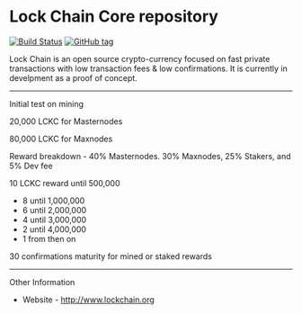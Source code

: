 Lock Chain Core repository
=====================================

[![Build Status](https://travis-ci.org/faetos/lockchain.png)](https://travis-ci.org/faetos/lockchain) [![GitHub tag](https://img.shields.io/github/tag/faetos/lockchain.svg)](https://github.com/faetos/lockchain/tree/v1.0.0)

Lock Chain is an open source crypto-currency focused on fast private transactions with low transaction fees & low confirmations.  It is currently in develpment as a proof of concept. 

------------------------

Initial test on mining

20,000 LCKC for Masternodes

80,000 LCKC for Maxnodes

Reward breakdown -  40% Masternodes. 30% Maxnodes, 25% Stakers, and 5% Dev fee

10 LCKC reward until 500,000
- 8 until 1,000,000
- 6 until 2,000,000
- 4 until 3,000,000
- 2 until 4,000,000
- 1 from then on 

30 confirmations maturity for mined or staked rewards


-------------------------

Other Information

- Website - http://www.lockchain.org
